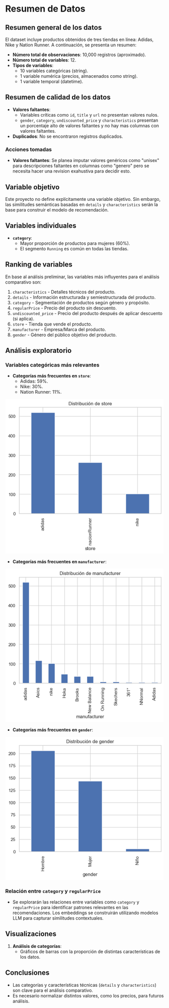 # Resumen de Datos

## Resumen general de los datos

El dataset incluye productos obtenidos de tres tiendas en línea: Adidas, Nike y Nation Runner. A continuación, se presenta un resumen:

- **Número total de observaciones**: 10,000 registros (aproximado).  
- **Número total de variables**: 12.  
- **Tipos de variables**:  
  - 10 variables categóricas (string).  
  - 1 variable numérica (precios, almacenados como string).  
  - 1 variable temporal (datetime).  

## Resumen de calidad de los datos

- **Valores faltantes**:  
  - Variables críticas como `id`, `title` y `url` no presentan valores nulos.  
  - `gender`, `category`, `undiscounted_price` y `characteristics` presentan un porcentaje alto de valores faltantes y no hay mas columnas con valores faltantes.  
- **Duplicados**: No se encontraron registros duplicados.  

### Acciones tomadas

- **Valores faltantes**: Se planea imputar valores genéricos como "unisex" para descripciones faltantes en columnas como "genero" pero se necesita hacer una revision exahustiva para decidir esto.  

## Variable objetivo

Este proyecto no define explícitamente una variable objetivo. Sin embargo, las similitudes semánticas basadas en `details` y `characteristics` serán la base para construir el modelo de recomendación.  

## Variables individuales

- **`category`**:  
  - Mayor proporción de productos para mujeres (60%).  
  - El segmento `Running` es común en todas las tiendas.  

## Ranking de variables

En base al análisis preliminar, las variables más influyentes para el análisis comparativo son:  

1. `characteristics` - Detalles técnicos del producto.  
2. `details` - Información estructurada y semiestructurada del producto.  
3. `category` - Segmentación de productos según género y propósito.  
4. `regularPrice` - Precio del producto sin descuento.  
5. `undiscounted_price` - Precio del producto después de aplicar descuento (si aplica).  
6. `store` - Tienda que vende el producto.  
7. `manufacturer` - Empresa/Marca del producto.  
8. `gender` - Género del público objetivo del producto.  

## Análisis exploratorio

### Variables categóricas más relevantes

- **Categorías más frecuentes en `store`**:  
  - Adidas: 59%.  
  - Nike: 30%.  
  - Nation Runner: 11%.  

![Distribución de "store"][def3]

- **Categorías más frecuentes en `manufacturer`**:  

![Distribución de "manufacturer"][def]

- **Categorías más frecuentes en `gender`**:  

![Distribución de "gender"][def2]

### Relación entre `category` y `regularPrice`

- Se explorarán las relaciones entre variables como `category` y `regularPrice` para identificar patrones relevantes en las recomendaciones. Los embeddings se construirán utilizando modelos LLM para capturar similitudes contextuales.  

## Visualizaciones

1. **Análisis de categorías**:  
   - Gráficos de barras con la proporción de distintas características de los datos.  

## Conclusiones

- Las categorías y características técnicas (`details` y `characteristics`) son clave para el análisis comparativo.  
- Es necesario normalizar distintos valores, como los precios, para futuros análisis.  


[def]: ../../scripts\eda\edaImages\manufacturerDistribution.png
[def2]: ../../scripts\eda\edaImages\genderDistribution.png
[def3]: ../../scripts/eda/edaImages/storeDistribution.png